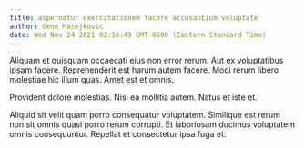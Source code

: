```yaml
---
title: aspernatur exercitationem facere accusantium voluptate
author: Gene Macejkovic
date: Wed Nov 24 2021 02:16:49 GMT-0500 (Eastern Standard Time)
---
```

Aliquam et quisquam occaecati eius non error rerum. Aut ex voluptatibus ipsam facere. Reprehenderit est harum autem facere. Modi rerum libero molestiae hic illum quas. Amet est et omnis.

 Provident dolore molestias. Nisi ea mollitia autem. Natus et iste et.

 Aliquid sit velit quam porro consequatur voluptatem. Similique est rerum non sit omnis quasi porro rerum corrupti. Et laboriosam ducimus voluptatem omnis consequuntur. Repellat et consectetur ipsa fuga et.